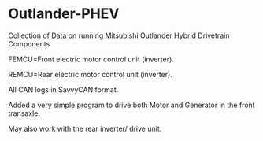 # Outlander-PHEV
Collection of Data on running Mitsubishi Outlander Hybrid Drivetrain Components

FEMCU=Front electric motor control unit (inverter).

REMCU=Rear electric motor control unit (inverter).

All CAN logs in SavvyCAN format.


Added a very simple program to drive both Motor and Generator in the front transaxle.

May also work with the rear inverter/ drive unit.
